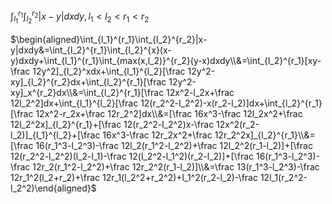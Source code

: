 $\int_{l_1}^{r_1}\int_{l_2}^{r_2}|x-y|dxdy,l_1<l_2<r_1<r_2$

$\begin{aligned}\int_{l_1}^{r_1}\int_{l_2}^{r_2}|x-y|dxdy&=\int_{l_2}^{r_1}\int_{l_2}^{x}(x-y)dxdy+\int_{l_1}^{r_1}\int_{max(x,l_2)}^{r_2}(y-x)dxdy\\&=\int_{l_2}^{r_1}[xy-\frac 12y^2]_{l_2}^xdx+\int_{l_1}^{l_2}[\frac 12y^2-xy]_{l_2}^{r_2}dx+\int_{l_2}^{r_1}[\frac 12y^2-xy]_x^{r_2}dx\\&=\int_{l_2}^{r_1}[\frac 12x^2-l_2x+\frac 12l_2^2]dx+\int_{l_1}^{l_2}[\frac 12(r_2^2-l_2^2)-x(r_2-l_2)]dx+\int_{l_2}^{r_1}[\frac 12x^2-r_2x+\frac 12r_2^2]dx\\&=[\frac 16x^3-\frac 12l_2x^2+\frac 12l_2^2x]_{l_2}^{r_1}+[\frac 12(r_2^2-l_2^2)x-\frac 12x^2(r_2-l_2)]_{l_1}^{l_2}+[\frac 16x^3-\frac 12r_2x^2+\frac 12r_2^2x]_{l_2}^{r_1}\\&=[\frac 16(r_1^3-l_2^3)-\frac 12l_2(r_1^2-l_2^2)+\frac 12l_2^2(r_1-l_2)]+[\frac 12(r_2^2-l_2^2)(l_2-l_1)-\frac 12(l_2^2-l_1^2)(r_2-l_2)]+[\frac 16(r_1^3-l_2^3)-\frac 12r_2(r_1^2-l_2^2)+\frac 12r_2^2(r_1-l_2)]\\&=\frac 13(r_1^3-l_2^3)-\frac 12r_1^2(l_2+r_2)+\frac 12r_1(l_2^2+r_2^2)+l_1^2(r_2-l_2)-\frac 12l_1(r_2^2-l_2^2)\end{aligned}$